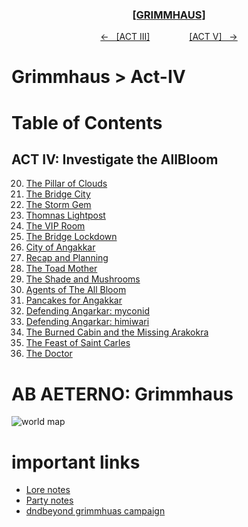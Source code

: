 <div align="center">
  <h3 align="center"><a href="https://github.com/h-griffin/dnd-notes/blob/main/grimmhaus/" >[GRIMMHAUS]</a></h3>
  <p align="center">
    <a href="https://github.com/h-griffin/dnd-notes/blob/main/grimmhaus/act-III" >&larr; &nbsp; [ACT III]</a>
    &nbsp;&nbsp;&nbsp;&nbsp;&nbsp;&nbsp;&nbsp;&nbsp;&nbsp;&nbsp;&nbsp;&nbsp;&nbsp;&nbsp;
    <a href="https://github.com/h-griffin/dnd-notes/blob/main/grimmhaus/act-V" >[ACT V] &nbsp; &rarr;</a>
  </p>
</div>

# Grimmhaus > Act-IV

# Table of Contents
## ACT IV: Investigate the AllBloom
20. [The Pillar of Clouds](./23-10-25.md)
21. [The Bridge City](./23-11-01.md)
22. [The Storm Gem](./23-11-08.md)
23. [Thomnas Lightpost](./23-11-15.md)
24. [The VIP Room](./23-11-29.md)
25. [The Bridge Lockdown](./23-12-06.md)
26. [City of Angakkar](./23-12-013.md)
27. [Recap and Planning](./23-12-27.md)
28. [The Toad Mother](./24-01-02.md)
29. [The Shade and Mushrooms](./24-01-10.md)
30. [Agents of The All Bloom](./24-01-17.md)
31. [Pancakes for Angakkar](./24-01-24.md)
32. [Defending Angarkar: myconid](./24-01-31.md)
33. [Defending Angarkar: himiwari](./24-02-07.md)
34. [The Burned Cabin and the Missing Arakokra](./24-02-14.md)
35. [The Feast of Saint Carles](./24-02-21.md)
36. [The Doctor](./24-02-28.md)

# AB AETERNO: Grimmhaus
![world map](../../assets/Ab_Aeterno_World_Map.png)

# important links
- [Lore notes](./lore.md)
- [Party notes](./party.md)
- [dndbeyond grimmhuas campaign](https://www.dndbeyond.com/campaigns/4131697)
